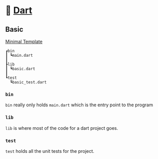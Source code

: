 # 🎯 [Dart](https://dart.dev)

## Basic

[Minimal Template](basic/)

```
┏bin
┃ ┗main.dart
┃
┣lib
┃ ┗basic.dart
┃
┗test
  ┗basic_test.dart
```

### `bin`

`bin` really only holds `main.dart` which is the entry point to the program

### `lib`

`lib` is where most of the code for a dart project goes.

### `test`

`test` holds all the unit tests for the project.
